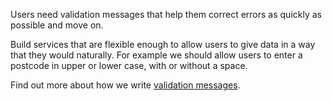 <p>Users need validation messages that help them correct errors as quickly as possible and move on.</p>
<p>Build services that are flexible enough to allow users to give data in a way that they would naturally. For example we should allow users to enter a postcode in upper or lower case, with or without a space.</p>
<p>Find out more about how we write <a href="https://coop-design-manual.herokuapp.com/content.html#validation-messages">validation messages</a>.</p>
